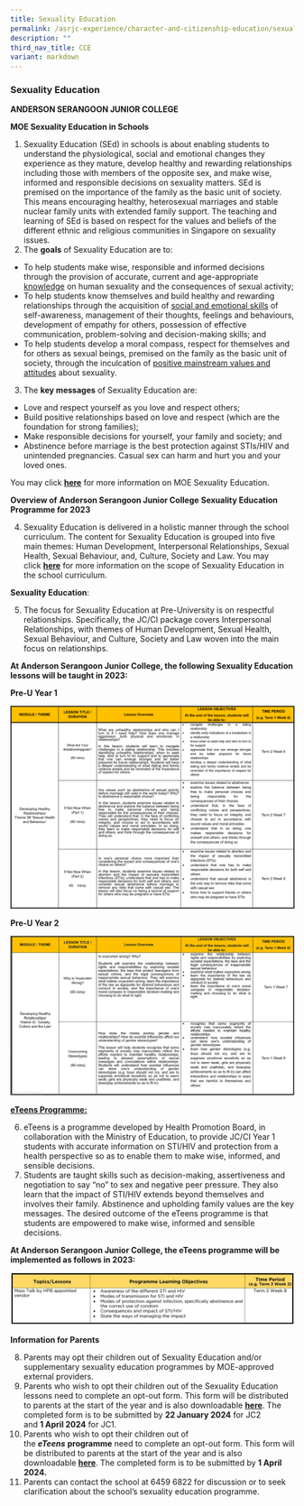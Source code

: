 ```yaml
---
title: Sexuality Education
permalink: /asrjc-experience/character-and-citizenship-education/sexuality-education/
description: ""
third_nav_title: CCE
variant: markdown
---
```

### Sexuality Education

**ANDERSON SERANGOON JUNIOR COLLEGE**

**MOE Sexuality Education in Schools**

1. Sexuality Education (SEd) in schools is about enabling students to understand the physiological, social and emotional changes they experience as they mature, develop healthy and rewarding relationships including those with members of the opposite sex, and make wise, informed and responsible decisions on sexuality matters. SEd is premised on the importance of the family as the basic unit of society. This means encouraging healthy, heterosexual marriages and stable nuclear family units with extended family support. The teaching and learning of SEd is based on respect for the values and beliefs of the different ethnic and religious communities in Singapore on sexuality issues.
2. The <b>goals</b> of Sexuality Education are to:

* To help students make wise, responsible and informed decisions through the provision of accurate, current and age-appropriate <u>knowledge</u> on human sexuality and the consequences of sexual activity;
* To help students know themselves and build healthy and rewarding relationships through the acquisition of <u>social and emotional skills</u> of self-awareness, management of their thoughts, feelings and behaviours, development of empathy for others, possession of effective communication, problem-solving and decision-making skills; and
* To help students develop a moral compass, respect for themselves and for others as sexual beings, premised on the family as the basic unit of society, through the inculcation of <u>positive mainstream values and attitudes</u> about sexuality.

3. The <b>key messages</b> of Sexuality Education are:

* Love and respect yourself as you love and respect others;
* Build positive relationships based on love and respect (which are the foundation for strong families);
* Make responsible decisions for yourself, your family and society; and
* Abstinence before marriage is the best protection against STIs/HIV and unintended pregnancies. Casual sex can harm and hurt you and your loved ones.
 

You may click&nbsp;[**here**](https://go.gov.sg/moe-sexuality-education)&nbsp;for more information on MOE Sexuality Education.

**Overview of**&nbsp;**Anderson Serangoon Junior College**&nbsp;**Sexuality Education Programme for 2023**

4.  Sexuality Education is delivered in a holistic manner through the school curriculum. The content for Sexuality Education is grouped into five main themes: Human Development, Interpersonal Relationships, Sexual Health, Sexual Behaviour, and, Culture, Society and Law. You may click&nbsp;[**here**](https://go.gov.sg/moe-sexuality-education-scope)&nbsp;for more information on the scope of Sexuality Education in the school curriculum.

**Sexuality Education**:

5.  The focus for Sexuality Education at Pre-University is on respectful relationships. Specifically, the JC/CI package covers Interpersonal Relationships, with themes of Human Development, Sexual Health, Sexual Behaviour, and Culture, Society and Law woven into the main focus on relationships.

**At Anderson Serangoon Junior College, the following Sexuality Education lessons will be taught in&nbsp;2023:**

**Pre-U Year 1**

![](/images/sexed1.png)

**Pre-U Year 2**

![](/images/sexed2.jpg)



**<u>eTeens Programme:</u>**

6. eTeens is a programme developed by Health Promotion Board, in collaboration with the Ministry of Education, to provide JC/CI Year 1 students with accurate information on STI/HIV and protection from a health perspective so as to enable them to make wise, informed, and sensible decisions.
7. Students are taught skills such as decision-making, assertiveness and negotiation to say “no” to sex and negative peer pressure. They also learn that the impact of STI/HIV extends beyond themselves and involves their family. Abstinence and upholding family values are the key messages. The desired outcome of the eTeens programme is that students are empowered to make wise, informed and sensible decisions.

**At Anderson Serangoon Junior College, the eTeens programme will be implemented as follows in 2023:**

![](/images/sexed3.jpg)

**Information for Parents**

8.  Parents may opt their children out of Sexuality Education and/or supplementary sexuality education programmes by MOE-approved external providers.
9.  Parents who wish to opt their children out of the Sexuality Education lessons need to complete an opt-out form. This form will be distributed to parents at the start of the year and is also downloadable&nbsp;[**here**](/files/Annex_A_2024.pdf). The completed form is to be submitted by&nbsp;**22 January 2024**&nbsp;for JC2 and&nbsp;**1&nbsp;April 2024**&nbsp;for JC1.
10.  Parents who wish to opt their children out of the&nbsp;**_eTeens_**&nbsp;**programme**&nbsp;need to complete an opt-out form. This form will be distributed to parents at the start of the year and is also downloadable&nbsp;[**here**](/files/Annex_B_2024.pdf). The completed form is to be submitted by&nbsp;**1 April&nbsp; 2024.**
11.  Parents can contact the school at 6459 6822 for discussion or to seek clarification about the school’s sexuality education programme.